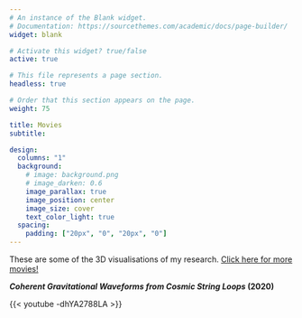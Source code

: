 ```yaml
---
# An instance of the Blank widget.
# Documentation: https://sourcethemes.com/academic/docs/page-builder/
widget: blank

# Activate this widget? true/false
active: true

# This file represents a page section.
headless: true

# Order that this section appears on the page.
weight: 75

title: Movies
subtitle:

design:
  columns: "1"
  background:
    # image: background.png
    # image_darken: 0.6
    image_parallax: true
    image_position: center
    image_size: cover
    text_color_light: true
  spacing:
    padding: ["20px", "0", "20px", "0"]
---
```


<style>
  .bottom-three {
     margin-bottom: 0.5cm;
  }
</style>

These are some of the 3D visualisations of my research. <A HREF="/movies">Click here for more movies!</A>

**_Coherent Gravitational Waveforms from Cosmic String Loops_ (2020)**
<p class="bottom-three">
{{< youtube -dhYA2788LA >}}
</p>
